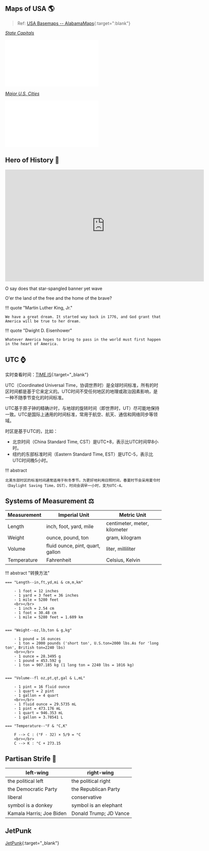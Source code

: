 
## Maps of USA 🌎

> Ref: [USA Basemaps -- AlabamaMaps](https://alabamamaps.ua.edu/contemporarymaps/usa/basemaps/index.html){:target=":blank"}

[*State Capitals*](../pdf_collection/capital.pdf)

<object data="../pdf_collection/capital.pdf" type="application/pdf" width="100%" height="800">
    <embed src="../pdf_collection/capital.pdf" type="application/pdf" />
</object>


[*Major U.S. Cities*](../pdf_collection/majorcity.pdf)

<object data="../pdf_collection/majorcity.pdf" type="application/pdf" width="100%" height="800">
    <embed src="../pdf_collection/majorcity.pdf" type="application/pdf" />
</object>


## Hero of History 🗽

<iframe width="640" height="360" src="https://www.youtube.com/embed/fje-F-OXkLQ?si=TedYrzVboTToLDSh" title="YouTube video player" frameborder="0" allow="accelerometer; autoplay; clipboard-write; encrypted-media; gyroscope; picture-in-picture; web-share" referrerpolicy="strict-origin-when-cross-origin" allowfullscreen></iframe>

O say does that star-spangled banner yet wave

O'er the land of the free and the home of the brave?


!!! quote "Martin Luther King, Jr."

    We have a great dream. It started way back in 1776, and God grant that America will be true to her dream.

!!! quote "Dwight D. Eisenhower"

    Whatever America hopes to bring to pass in the world must first happen in the heart of America.


## UTC ⌚

实时查看时间：[TIME.IS](https://time.is/zh/){:target="_blank"}

UTC（Coordinated Universal Time，协调世界时）是全球时间标准，所有的时区时间都是基于它来定义的。UTC时间不受任何地区的地理或政治因素影响，是一种不随季节变化的时间标准。

UTC基于原子钟的精确计时，与地球的旋转时间（即世界时，UT）尽可能地保持一致。UTC是国际上通用的时间标准，常用于航空、航天、通信和网络同步等领域。

时区是基于UTC的，比如：

- 北京时间（China Standard Time, CST）是UTC+8，表示比UTC时间早8小时。
- 纽约的东部标准时间（Eastern Standard Time, EST）是UTC-5，表示比UTC时间晚5小时。

!!! abstract

    北美东部时区的标准时间通常适用于秋冬季节。为更好地利用日照时间，春夏时节会采用夏令时（Daylight Saving Time，DST），时间会调早一小时，变为UTC-4。

## Systems of Measurement ⚖️

| Measurement   | Imperial Unit                 | Metric Unit                 |
|---------------|-------------------------------|-----------------------------|
| Length        | inch, foot, yard, mile        | centimeter, meter, kilometer            |
| Weight        | ounce, pound, ton             | gram, kilogram              |
| Volume        | fluid ounce, pint, quart, gallon| liter, milliliter           |
| Temperature   | Fahrenheit              | Celsius, Kelvin  |

!!! abstract "转换方法"

    === "Length--in,ft,yd,mi & cm,m,km"

        - 1 foot = 12 inches
        - 1 yard = 3 feet = 36 inches
        - 1 mile = 5280 feet
        <br></br>
        - 1 inch = 2.54 cm
        - 1 foot = 30.48 cm
        - 1 mile = 5280 feet = 1.609 km


    === "Weight--oz,lb,ton & g,kg" 
        
        - 1 pound = 16 ounces
        - 1 ton = 2000 pounds ('short ton', U.S.ton=2000 lbs.As for 'long ton', British ton=2240 lbs)
        <br></br>
        - 1 ounce = 28.3495 g
        - 1 pound = 453.592 g
        - 1 ton = 907.185 kg (1 long ton = 2240 lbs = 1016 kg)


    === "Volume--fl oz,pt,qt,gal & L,mL"
    
        - 1 pint = 16 fluid ounce
        - 1 quart = 2 pint
        - 1 gallon = 4 quart
        <br></br>
        - 1 fluid ounce = 29.5735 mL
        - 1 pint = 473.176 mL
        - 1 quart = 946.353 mL
        - 1 gallon = 3.78541 L

    === "Temperature--°F & °C,K"

        F --> C : (°F - 32) × 5/9 = °C
        <br></br>
        C --> K : °C + 273.15

        

## Partisan Strife 🦅

| left-wing    | right-wing |
|---------|---------|
| the political left | the political right|
| the Democratic Party | the Republican Party |
| liberal | conservative |
| symbol is a donkey | symbol is an elephant |
| Kamala Harris; Joe Biden | Donald Trump; JD Vance |

## JetPunk

[JetPunk](https://www.jetpunk.com/){:target="_blank"}

